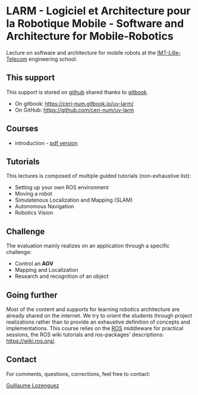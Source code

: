 # LARM - Logiciel et Architecture pour la Robotique Mobile - Software and Architecture for Mobile-Robotics

Lecture on software and architecture for mobile robots at the [IMT-Lille-Telecom](http://www.imt-lille-douai.fr) engineering school.

## This support

This support is stored on [github](https://github.com) shared thanks to [gitbook](https://www.gitbook.com).

  - On gitbook: <https://ceri-num.gitbook.io/uv-larm/>
  - On GitHub: <https://github.com/ceri-num/uv-larm>

## Courses

- introduction - [pdf version](https://github.com/ceri-num/uv-larm/courses-parts/intro.pdf)

## Tutorials

This lectures is composed of multiple guided tutorials (non-exhaustive list):

* Setting up your own ROS environment
* Moving a robot
* Simulatenous Localization and Mapping (SLAM)
* Autonomous Navigation
* Robotics Vision

## Challenge

The evaluation mainly realizes on an application through a specific challenge:

- Control an **AGV**
- Mapping and Localization
- Research and recognition of an object

## Going further

Most of the content and supports for learning robotics architecture are already shared on the internet. We try to orient the students through project realizations rather than to provide an exhaustive definition of concepts and implementations.
This course relies on the [ROS](http://www.ros.org/) middleware for practical sessions, the ROS wiki tutorials and ros-packages' descriptions: <https://wiki.ros.org/>.

## Contact

For comments, questions, corrections, feel free to contact:

[Guillaume Lozenguez](mailto://guillaume.lozenguez@imt-lille-douai.fr)
